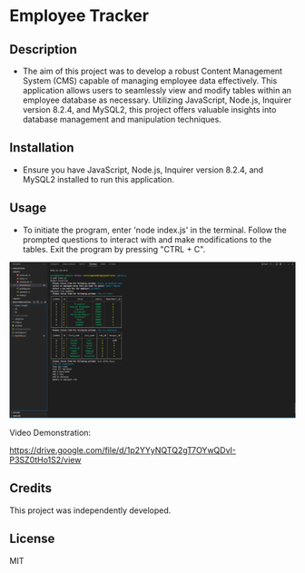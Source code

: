 # Employee Tracker

## Description
- The aim of this project was to develop a robust Content Management System (CMS) capable of managing employee data effectively.
  This application allows users to seamlessly view and modify tables within an employee database as necessary.
  Utilizing JavaScript, Node.js, Inquirer version 8.2.4, and MySQL2, this project offers valuable insights into database management and manipulation techniques.

## Installation
- Ensure you have JavaScript, Node.js, Inquirer version 8.2.4, and MySQL2 installed to run this application.

## Usage
- To initiate the program, enter 'node index.js' in the terminal. Follow the prompted questions to interact with and make modifications to the tables. Exit the program by pressing "CTRL + C".

![Screenshot](./assets/images/screenshot.png)

Video Demonstration:

https://drive.google.com/file/d/1p2YYyNQTQ2gT7OYwQDvI-P3SZ0tHo1S2/view

## Credits
This project was independently developed.

## License
MIT

